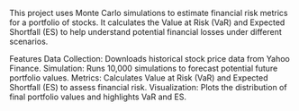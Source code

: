 This project uses Monte Carlo simulations to estimate financial risk metrics for a portfolio of stocks. It calculates the Value at Risk (VaR) and Expected Shortfall (ES) to help understand potential financial losses under different scenarios.

Features
Data Collection: Downloads historical stock price data from Yahoo Finance.
Simulation: Runs 10,000 simulations to forecast potential future portfolio values.
Metrics: Calculates Value at Risk (VaR) and Expected Shortfall (ES) to assess financial risk.
Visualization: Plots the distribution of final portfolio values and highlights VaR and ES.
